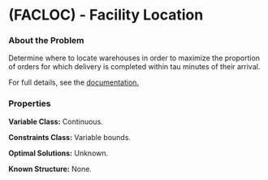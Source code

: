# (FACLOC) - Facility Location

### About the Problem

Determine where to locate warehouses in order to maximize the proportion of orders for which delivery is completed within tau minutes of their arrival.

For full details, see the [documentation.](https://github.com/simopt-admin/simopt/tree/master/Problems/FACLOC/FacilityLocation.pdf)

### Properties

**Variable Class:** Continuous.

**Constraints Class:** Variable bounds.

**Optimal Solutions:** Unknown.

**Known Structure:** None.
